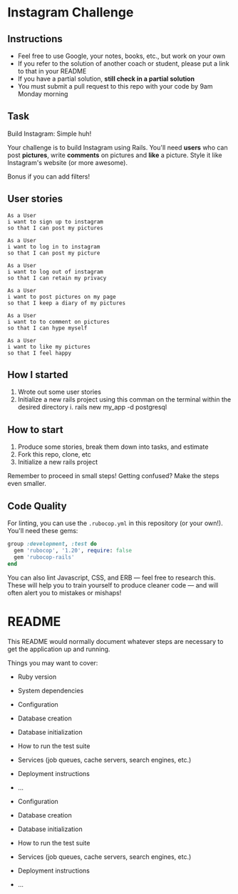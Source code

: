 Instagram Challenge
===================

## Instructions

* Feel free to use Google, your notes, books, etc., but work on your own
* If you refer to the solution of another coach or student, please put a link to that in your README
* If you have a partial solution, **still check in a partial solution**
* You must submit a pull request to this repo with your code by 9am Monday morning

## Task

Build Instagram: Simple huh!

Your challenge is to build Instagram using Rails. You'll need **users** who can post **pictures**, write **comments** on pictures and **like** a picture. Style it like Instagram's website (or more awesome).

Bonus if you can add filters!

## User stories
```
As a User 
i want to sign up to instagram
so that I can post my pictures
```

```
As a User 
i want to log in to instagram
so that I can post my picture
```

```
As a User 
i want to log out of instagram
so that I can retain my privacy
```

```
As a User 
i want to post pictures on my page
so that I keep a diary of my pictures
```

```
As a User 
i want to to comment on pictures
so that I can hype myself
```

```
As a User 
i want to like my pictures
so that I feel happy
```
## How I started
1. Wrote out some user stories
2. Initialize a new rails project using this comman on the terminal within the desired directory
  i. rails new my_app -d postgresql

## How to start

1. Produce some stories, break them down into tasks, and estimate
2. Fork this repo, clone, etc
3. Initialize a new rails project

Remember to proceed in small steps! Getting confused? Make the steps even smaller.

## Code Quality

For linting, you can use the `.rubocop.yml` in this repository (or your own!).
You'll need these gems:

```ruby
group :development, :test do
  gem 'rubocop', '1.20', require: false
  gem 'rubocop-rails'
end
```

You can also lint Javascript, CSS, and ERB — feel free to research this. These
will help you to train yourself to produce cleaner code — and will often alert
you to mistakes or mishaps!

# README

This README would normally document whatever steps are necessary to get the
application up and running.

Things you may want to cover:

* Ruby version

* System dependencies

* Configuration

* Database creation

* Database initialization

* How to run the test suite

* Services (job queues, cache servers, search engines, etc.)

* Deployment instructions

* ...

* Configuration

* Database creation

* Database initialization

* How to run the test suite

* Services (job queues, cache servers, search engines, etc.)

* Deployment instructions

* ...
